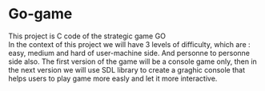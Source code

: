 # Go-game
This project is C code of the strategic game GO  
In the context of this project we will have 3 levels of difficulty, which are : easy, medium and hard of user-machine side. And personne to personne side also.
The first version of the game will be a console game only, then in the next version we will use SDL library to create a graghic console that helps users to play game more easly and let it more interactive.
